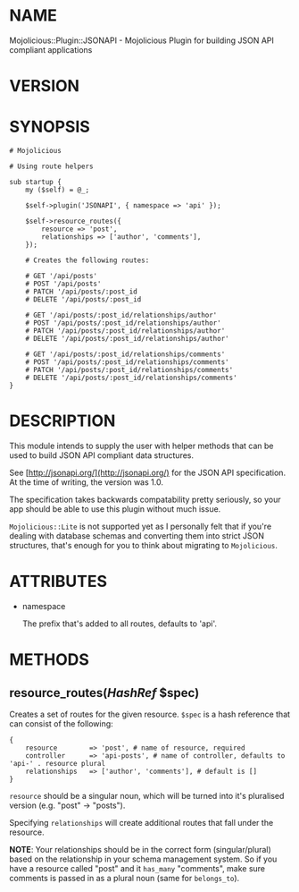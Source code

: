 # NAME

Mojolicious::Plugin::JSONAPI - Mojolicious Plugin for building JSON API compliant applications

# VERSION

# SYNOPSIS

    # Mojolicious

    # Using route helpers

    sub startup {
        my ($self) = @_;

        $self->plugin('JSONAPI', { namespace => 'api' });

        $self->resource_routes({
            resource => 'post',
            relationships => ['author', 'comments'],
        });

        # Creates the following routes:

        # GET '/api/posts'
        # POST '/api/posts'
        # PATCH '/api/posts/:post_id
        # DELETE '/api/posts/:post_id

        # GET '/api/posts/:post_id/relationships/author'
        # POST '/api/posts/:post_id/relationships/author'
        # PATCH '/api/posts/:post_id/relationships/author'
        # DELETE '/api/posts/:post_id/relationships/author'

        # GET '/api/posts/:post_id/relationships/comments'
        # POST '/api/posts/:post_id/relationships/comments'
        # PATCH '/api/posts/:post_id/relationships/comments'
        # DELETE '/api/posts/:post_id/relationships/comments'
    }

# DESCRIPTION

This module intends to supply the user with helper methods that can be used to build JSON API
compliant data structures.

See [http://jsonapi.org/](http://jsonapi.org/) for the JSON API specification. At the time of writing, the version was 1.0.

The specification takes backwards compatability pretty seriously, so your app should be able to use this
plugin without much issue.

`Mojolicious::Lite` is not supported yet as I personally felt that if you're dealing with database schemas
and converting them into strict JSON structures, that's enough for you to think about migrating to `Mojolicious`.

# ATTRIBUTES

- namespace

    The prefix that's added to all routes, defaults to 'api'.

# METHODS

## resource\_routes(_HashRef_ $spec)

Creates a set of routes for the given resource. `$spec` is a hash reference that can consist of the following:

    {
        resource        => 'post', # name of resource, required
        controller      => 'api-posts', # name of controller, defaults to 'api-' . resource plural
        relationships   => ['author', 'comments'], # default is []
    }

`resource` should be a singular noun, which will be turned into it's pluralised version (e.g. "post" -> "posts").

Specifying `relationships` will create additional routes that fall under the resource.

**NOTE**: Your relationships should be in the correct form (singular/plural) based on the relationship in your
schema management system. So if you have a resource called "post" and it `has_many` "comments", make sure
comments is passed in as a plural noun (same for `belongs_to`).
